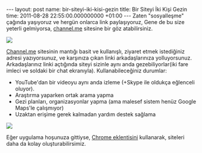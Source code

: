 --- layout: post name: bir-siteyi-iki-kisi-gezin title: Bir Siteyi İki Kişi Gezin time: 2011-08-28 22:55:00.000000000 +01:00 --- Zaten "sosyalleşme" çağında yaşıyoruz ve hergün onlarca link paylaşıyoruz, Gene de bu size yeterli gelmiyorsa, [channel.me](http://channel.me/) sitesine bir göz atabilirsiniz.

[![](http://2.bp.blogspot.com/-CBz-GeCKXV4/Tlq4HQS0lTI/AAAAAAAABCA/RxWgLWXy7gQ/s1600/channel_me1.png)](http://channel.me/)

[Channel.me](http://channel.me/) sitesinin mantığı basit ve kullanışlı, ziyaret etmek istediğiniz adresi yazıyorsunuz, ve karşınıza çıkan linki arkadaşlarınıza yolluyorsunuz. Arkadaşlarınız linki açtığında siteyi sizinle aynı anda gezebiliyorlar(iki fare imleci ve soldaki bir chat ekranıyla). Kullanabileceğiniz durumlar:

-   YouTube'dan bir videoyu aynı anda izleme (+Skype ile oldukça eğlenceli oluyor).
-   Araştırma yaparken ortak arama yapma
-   Gezi planları, organizasyonlar yapma (ama malesef sistem henüz Google Maps'le çalışmıyor)
-   Uzaktan erişime gerek kalmadan yardım destek sağlama

[![](http://3.bp.blogspot.com/-dPqvyFLBmBU/Tlq4Mrf3EhI/AAAAAAAABCE/Hsiq_6Oqj-c/s400/channel_me2.png)](http://channel.me/)

Eğer uygulama hoşunuza gittiyse, [Chrome eklentisini](https://chrome.google.com/webstore/detail/edhokbehlogbapfpnkdfajdicmpmokbd) kullanarak, siteleri daha da kolay oluşturabilirsimiz.
